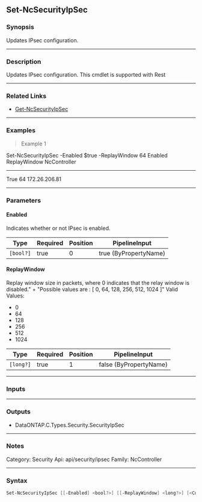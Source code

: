Set-NcSecurityIpSec
-------------------

### Synopsis
Updates IPsec configuration.

---

### Description

Updates IPsec configuration. This cmdlet is supported with Rest

---

### Related Links
* [Get-NcSecurityIpSec](Get-NcSecurityIpSec)

---

### Examples
> Example 1

Set-NcSecurityIpSec -Enabled $true -ReplayWindow 64
Enabled ReplayWindow NcController
------- ------------ ------------
   True           64 172.26.206.81

---

### Parameters
#### **Enabled**
Indicates whether or not IPsec is enabled.

|Type     |Required|Position|PipelineInput        |
|---------|--------|--------|---------------------|
|`[bool?]`|true    |0       |true (ByPropertyName)|

#### **ReplayWindow**
Replay window size in packets, where 0 indicates that the relay window is disabled." +
            "Possible values are : [ 0, 64, 128, 256, 512, 1024 ]"
Valid Values:

* 0
* 64
* 128
* 256
* 512
* 1024

|Type     |Required|Position|PipelineInput         |
|---------|--------|--------|----------------------|
|`[long?]`|true    |1       |false (ByPropertyName)|

---

### Inputs

---

### Outputs
* DataONTAP.C.Types.Security.SecurityIpSec

---

### Notes
Category: Security
Api: api/security/ipsec
Family: NcController

---

### Syntax
```PowerShell
Set-NcSecurityIpSec [[-Enabled] <bool?>] [[-ReplayWindow] <long?>] [<CommonParameters>]
```
